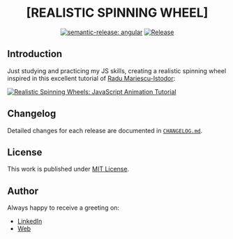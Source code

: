 <div align=center>

# [REALISTIC SPINNING WHEEL]

[![semantic-release: angular](https://img.shields.io/badge/semantic--release-angular-e10079?logo=semantic-release)](https://github.com/semantic-release/semantic-release)
[![Release](https://github.com/d3p1/realistic-spinning-wheel/actions/workflows/release.yml/badge.svg)](https://github.com/d3p1/realistic-spinning-wheel/actions/workflows/release.yml)

</div>

## Introduction

Just studying and practicing my JS skills, creating a realistic spinning wheel inspired in this excellent tutorial of [Radu Mariescu-Istodor](https://www.youtube.com/@Radu):

[![Realistic Spinning Wheels: JavaScript Animation Tutorial](https://img.youtube.com/vi/CkSOKSR4UD4/maxresdefault.jpg)](https://www.youtube.com/watch?v=CkSOKSR4UD4)

## Changelog

Detailed changes for each release are documented in [`CHANGELOG.md`](./CHANGELOG.md).

## License

This work is published under [MIT License](./LICENSE).

## Author

Always happy to receive a greeting on:

- [LinkedIn](https://www.linkedin.com/in/cristian-marcelo-de-picciotto/)
- [Web](https://d3p1.dev/)